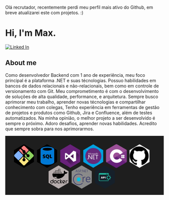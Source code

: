Olá recrutador, recentemente perdi meu perfil mais ativo do Github, em breve atualizarei este com projetos. :)

# Hi, I'm Max.
[![Linked In][linkedin-shield]](https://www.linkedin.com/in/devmaxdaniel)
## About me

Como desenvolvedor Backend com 1 ano de experiência, meu foco principal é a plataforma .NET e suas técnologias.
Possuo habilidades em bancos de dados relacionais e não-relacionais, bem como em controle de versionamento com Git.
Meu comprometimento é com o desenvolvimento de soluções de alta qualidade, performance, e arquitetura. Sempre busco aprimorar meu trabalho, aprender novas técnologias e compartilhar conhecimento com colegas, Tenho experiência em ferramentas de gestão de projetos e produtos como Github, Jira e Confluence, além de testes automatizados. Na minha opinião, o melhor projeto a ser desenvolvido é sempre o próximo. Adoro desafios, aprender novas habilidades. Acredito que sempre sobra para nos aprimorarmos.

![Tech skills](img.png)


[Linkedin-shield]: https://img.shields.io/badge/LinkedIn-074F97?&style=for-the-badge&logo=LinkedIn&logoColor=white
